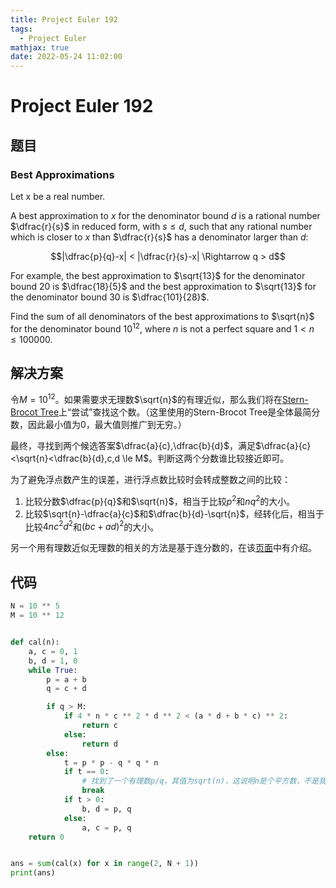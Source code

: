 ```yaml
---
title: Project Euler 192
tags:
  - Project Euler
mathjax: true
date: 2022-05-24 11:02:00
---
```


<escape><!-- more --></escape>

# Project Euler 192

## 题目

### Best Approximations

Let x be a real number.

A best approximation to $x$ for the denominator bound $d$ is a rational number $\dfrac{r}{s}$ in reduced form, with $s \le d$, such that any rational number which is closer to $x$ than $\dfrac{r}{s}$ has a denominator larger than $d$:

$$|\dfrac{p}{q}-x| < |\dfrac{r}{s}-x| \Rightarrow q > d$$

For example, the best approximation to $\sqrt{13}$ for the denominator bound $20$ is $\dfrac{18}{5}$ and the best approximation to $\sqrt{13}$ for the denominator bound $30$ is $\dfrac{101}{28}$.

Find the sum of all denominators of the best approximations to $\sqrt{n}$ for the denominator bound $10^{12}$, where $n$ is not a perfect square and $1 < n \le 100000$.

## 解决方案

令$M=10^{12}$。如果需要求无理数$\sqrt{n}$的有理近似，那么我们将在[Stern-Brocot Tree](https://en.wikipedia.org/wiki/Stern%E2%80%93Brocot_tree)上“尝试”查找这个数。（这里使用的Stern-Brocot Tree是全体最简分数，因此最小值为$0$，最大值则推广到无穷。）

最终，寻找到两个候选答案$\dfrac{a}{c},\dfrac{b}{d}$，满足$\dfrac{a}{c}<\sqrt{n}<\dfrac{b}{d},c,d \le M$。判断这两个分数谁比较接近即可。

为了避免浮点数产生的误差，进行浮点数比较时会转成整数之间的比较：

1. 比较分数$\dfrac{p}{q}$和$\sqrt{n}$，相当于比较$p^2$和$nq^2$的大小。
2. 比较$\sqrt{n}-\dfrac{a}{c}$和$\dfrac{b}{d}-\sqrt{n}$，经转化后，相当于比较$4nc^2d^2$和$(bc+ad)^2$的大小。

另一个用有理数近似无理数的相关的方法是基于连分数的，在该[页面](https://en.wikipedia.org/wiki/Continued_fraction#Best_rational_approximations)中有介绍。

## 代码

```py
N = 10 ** 5
M = 10 ** 12


def cal(n):
    a, c = 0, 1
    b, d = 1, 0
    while True:
        p = a + b
        q = c + d

        if q > M:
            if 4 * n * c ** 2 * d ** 2 < (a * d + b * c) ** 2:
                return c
            else:
                return d
        else:
            t = p * p - q * q * n
            if t == 0:
                # 找到了一个有理数p/q，其值为sqrt(n)，这说明n是个平方数，不是我们需要求的。
                break
            if t > 0:
                b, d = p, q
            else:
                a, c = p, q
    return 0


ans = sum(cal(x) for x in range(2, N + 1))
print(ans)

```
